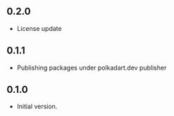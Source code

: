 ## 0.2.0

- License update

## 0.1.1

- Publishing packages under polkadart.dev publisher

## 0.1.0

- Initial version.
